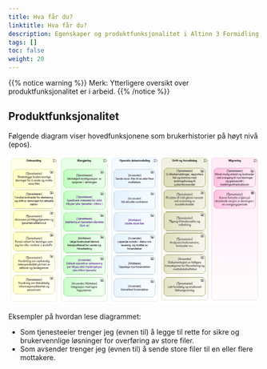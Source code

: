 ```yaml
---
title: Hva får du?
linktitle: Hva får du?
description: Egenskaper og produktfunksjonalitet i Altinn 3 Formidling
tags: []
toc: false
weight: 20
---
```

{{% notice warning  %}}
Merk: Ytterligere oversikt over produktfunksjonalitet er i  arbeid.
{{% /notice %}}

## Produktfunksjonalitet

Følgende diagram viser hovedfunksjonene som brukerhistorier på høyt nivå (epos).

![Høy-nivå brukerbehov for styrt filoverføring](high-level-user-needs-for-managed-file-transfer.nb.png "Høy-nivå brukerbehov for styrt filoverføring")

Eksempler på hvordan lese diagrammet:

* Som tjenesteeier trenger jeg (evnen til) å legge til rette for sikre og 
  brukervennlige løsninger for overføring av store filer.
* Som avsender trenger jeg (evnen til) å sende store filer til en eller flere mottakere.